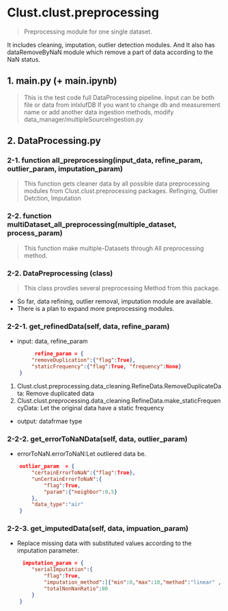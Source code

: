 
# Clust.clust.preprocessing
> Preprocessing module for one single dataset. 

It includes cleaning, imputation, outlier detection modules.
And It also has dataRemoveByNaN module which remove a part of data according to the NaN status.

## 1. main.py (+ main.ipynb)
> This is the test code full DataProcessing pipeline.
> Input can be both file or data from inlxlufDB 
> If you want to change db and measurement name or add another data ingestion methods, modify data_manager/multipleSourceIngestion.py

## 2. DataProcessing.py
### 2-1. function all_preprocessing(input_data, refine_param, outlier_param, imputation_param)
> This function gets cleaner data by all possible data preprocessing modules from Clust.clust.preprocessing packages.
> Refinging, Outlier Detction, Imputation

### 2-2. function multiDataset_all_preprocessing(multiple_dataset, process_param)
> This function make multiple-Datasets through All preprocessing method.

### 2-2. DataPreprocessing (class)
> This class provdies several preprocessing Method from this package.

- So far, data refining, outlier removal, imputation module are available.
- There is a plan to expand more preprocessing modules.

### 2-2-1. get_refinedData(self, data, refine_param)
- input: data, refine_param
```json
         refine_param = {
        "removeDuplication":{"flag":True},
        "staticFrequency":{"flag":True, "frequency":None}
    }
```
1) Clust.clust.preprocessing.data_cleaning.RefineData.RemoveDuplicateData: Remove duplicated data
2) Clust.clust.preprocessing.data_cleaning.RefineData.make_staticFrequencyData: Let the original data have a static frequency
- output: datafrmae type

### 2-2-2. get_errorToNaNData(self, data, outlier_param)
- errorToNaN.errorToNaN:Let outliered data be.
```json
    outlier_param  = {
        "certainErrorToNaN":{"flag":True},
        "unCertainErrorToNaN":{
            "flag":True,
            "param":{"neighbor":0.5}
        },
        "data_type":"air"
    }
```

### 2-2-3. get_imputedData(self, data, impuation_param)
- Replace missing data with substituted values according to the imputation parameter.
```json
     imputation_param = {
        "serialImputation":{
            "flag":True,
            "imputation_method":[{"min":0,"max":10,"method":"linear" , "parameter":{}},{"min":11,"max":20,"method":"mean" , "parameter":{}}],
            "totalNonNanRatio":80
        }
    }
```
